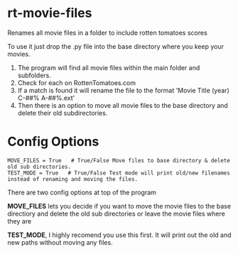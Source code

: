 # rt-movie-files
Renames all movie files in a folder to include rotten tomatoes scores

To use it just drop the .py file into the base directory where you keep your movies.

1. The program will find all movie files within the main folder and subfolders.
2. Check for each on RottenTomatoes.com
3. If a match is found it will rename the file to the format 'Movie Title (year) C-##% A-##%.ext'
4. Then there is an option to move all movie files to the base directory and delete their old subdirectories.

# Config Options

```
MOVE_FILES = True   # True/False Move files to base directory & delete old sub directories.
TEST_MODE = True   # True/False Test mode will print old/new filenames instead of renaming and moving the files.
```
There are two config options at top of the program

**MOVE_FILES** lets you decide if you want to move the movie files to the base directiory and delete the old sub directories or leave the movie files where they are

**TEST_MODE**, I highly recomend you use this first.  It will print out the old and new paths without moving any files.
